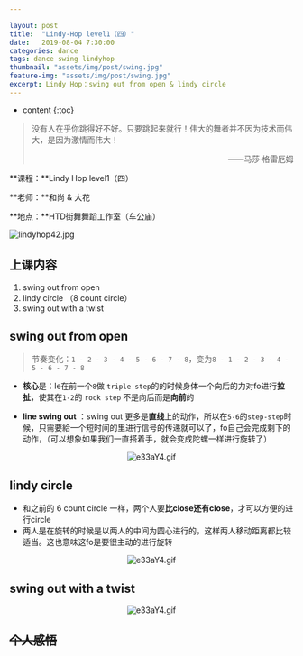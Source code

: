 ```yaml
---

layout: post
title:  "Lindy-Hop level1（四）"
date:   2019-08-04 7:30:00
categories: dance
tags: dance swing lindyhop
thumbnail: "assets/img/post/swing.jpg"
feature-img: "assets/img/post/swing.jpg"
excerpt: Lindy Hop：swing out from open & lindy circle
---
```


* content
{:toc}
> 没有人在乎你跳得好不好。只要跳起来就行！伟大的舞者并不因为技术而伟大，是因为激情而伟大！
>
> <p align="right">——马莎·格雷厄姆　　</p>

**课程：**Lindy Hop level1（四）

**老师：**和尚 & 大花

**地点：**HTD街舞舞蹈工作室（车公庙）

![lindyhop42.jpg](https://s1.ax1x.com/2020/09/01/dvx5nS.jpg)



## 上课内容

1. swing out from open
2. lindy circle （8 count circle）
3. swing out with a twist



## swing out from open

> 节奏变化：`1 - 2 - 3 - 4 - 5 - 6 - 7 - 8`，变为`8 - 1 - 2 - 3 - 4 - 5 - 6 - 7 - 8`

- **核心**是：le在前一个`8`做 `triple step`的的时候身体一个向后的力对fo进行**拉扯**，使其在`1-2`的 `rock step` 不是向后而是**向前**的

- **line swing out** ：swing out 更多是**直线**上的动作，所以在`5-6`的`step-step`时候，只需要給一个短时间的里进行信号的传递就可以了，fo自己会完成剩下的动作，（可以想象如果我们一直搭着手，就会变成陀螺一样进行旋转了）

<center>
<img src="https://s1.ax1x.com/2020/09/01/dvzEjK.gif" alt="e33aY4.gif" border="0">
</center>




## lindy circle 

- 和之前的 6 count circle 一样，两个人要**比close还有close**，才可以方便的进行circle
- 两人是在旋转的时候是以两人的中间为圆心进行的，这样两人移动距离都比较适当。这也意味这fo是要很主动的进行旋转

<center>
<img src="https://s1.ax1x.com/2020/09/01/dvz8jf.gif" alt="e33aY4.gif" border="0">
</center>




## swing out with a twist

<center>
<img src="https://s1.ax1x.com/2020/09/01/dvz5gx.gif" alt="e33aY4.gif" border="0">
</center>




## ~~个人感悟~~

